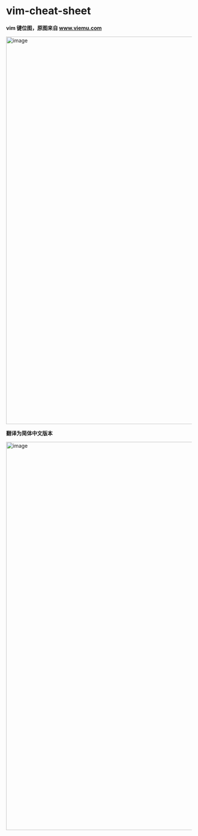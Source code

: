 # vim-cheat-sheet

**vim 键位图，原图来自 www.viemu.com**

<img width="1051" alt="image" src="https://github.com/uxbenkel/vim-cheat-sheet/assets/39981519/51ab376c-26ee-4e00-8f47-bae7b3a48eb6">

**翻译为简体中文版本**

<img width="1053" alt="image" src="https://github.com/uxbenkel/vim-cheat-sheet/assets/39981519/bda179ff-9aeb-4810-811c-526824182533">
